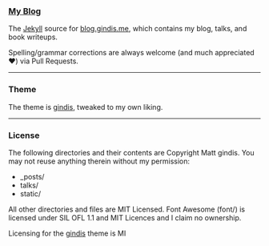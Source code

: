 ### [My Blog](http://blog.gindis.me)

The [Jekyll](http://jekyllrb.com/) source for [blog.gindis.me](http://blog.gindis.me), which contains my blog, talks, and book writeups.



Spelling/grammar corrections are always welcome (and much appreciated :heart:) via Pull Requests.

---
### Theme
The theme is [gindis](https://github.com/gindis/gindis), tweaked to my own liking. 

---

### License
The following directories and their contents are Copyright Matt gindis. You may not reuse anything therein without my permission:

* _posts/
* talks/
* static/

All other directories and files are MIT Licensed. Font Awesome (font/) is licensed under SIL OFL 1.1 and MIT Licences and I claim no ownership.

Licensing for the [gindis](https://github.com/gindis/gindis) theme is MI